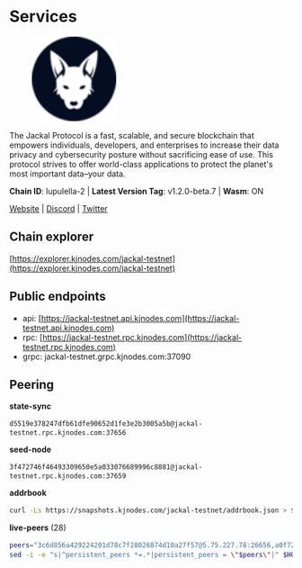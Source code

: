 # Services

<figure><img src="https://raw.githubusercontent.com/kj89/cosmos-images/main/logos/jackal.png" width="150" alt=""><figcaption></figcaption></figure>

The Jackal Protocol is a fast, scalable, and secure blockchain that empowers  individuals, developers, and enterprises to increase their data privacy and  cybersecurity posture without sacrificing ease of use. This protocol strives  to offer world-class applications to protect the planet's most important data–your data.

**Chain ID**: lupulella-2 | **Latest Version Tag**: v1.2.0-beta.7 | **Wasm**: ON

[Website](https://jackalprotocol.com) | [Discord](https://discord.com/invite/5GKym3p6rj) | [Twitter](https://twitter.com/Jackal_Protocol)




## Chain explorer
[https://explorer.kjnodes.com/jackal-testnet](https://explorer.kjnodes.com/jackal-testnet)

## Public endpoints

* api: [https://jackal-testnet.api.kjnodes.com](https://jackal-testnet.api.kjnodes.com)
* rpc: [https://jackal-testnet.rpc.kjnodes.com](https://jackal-testnet.rpc.kjnodes.com)
* grpc: jackal-testnet.grpc.kjnodes.com:37090

## Peering

**state-sync**

```text
d5519e378247dfb61dfe90652d1fe3e2b3005a5b@jackal-testnet.rpc.kjnodes.com:37656
```

**seed-node**

```text
3f472746f46493309650e5a033076689996c8881@jackal-testnet.rpc.kjnodes.com:37659
```

**addrbook**
```bash
curl -Ls https://snapshots.kjnodes.com/jackal-testnet/addrbook.json > $HOME/.canine/config/addrbook.json
```

**live-peers** (28)
```bash
peers="3c6d856a429224201d78c7f28026874d10a27f57@5.75.227.78:26656,a0f726a3dffb45d9cbde0913701bd757fcd7e434@157.90.2.254:36656,34bb04a3e226493e5d142c74bf78d2ed2803ee9d@213.133.100.172:27464,451622fd913f6119a67f67e65f3ab82c3fbea529@78.107.253.133:32656,5eedbfbe64b942f4ab54db3842acf3bfab034c24@161.97.74.88:46656,84af58201840781a0a62449d1dcdb0ad0cf5bdb3@91.223.3.144:26356,6c6c7f370febd64447770da8aec0b9d359d61565@65.109.70.23:17556,e4e93ce4b050c9d821e15b69477f5da706121343@65.109.93.152:31656,0e3058446ee9b1ad449b5d3a60d5c4f92dd3785c@65.109.30.12:56656,4ea723e652f11433734ae2aa6f364ef0510d6636@16.163.74.176:26626,1b191fb9ef837dec648136097f94925a15dd85ab@213.170.135.20:26516,2ededbdbd98580e22ae8c3676e37b6e1fc1d987b@142.132.248.253:23656,d5519e378247dfb61dfe90652d1fe3e2b3005a5b@65.109.68.190:37656,80420ad774e622bda8e1dfa9b80da11eee7eed1f@144.126.140.252:29656,2cdaa56d0778b20be8430069eefeab2138190355@78.46.106.75:37656,11b91d243d43e761c96cfbf49f2f2bd06cce2df8@65.109.23.114:17556,9a2c091798681f89b11f8eea370bf9c6284437c5@167.86.115.183:26656,09d9127972ded9e22f9f11833ed7fcfa149cf1fa@65.109.92.240:19126,fd5b3021fe67406e63c1a3e3e89cb243bc0791c9@65.109.32.174:32656,f3e70d3de1974208af04dac6fabd657ab4abf0ff@65.108.75.107:24656,b549c1092e37db22576e31f19cbec4b1b3b36503@116.202.227.117:37656,712dd67b7abe08577d394e90a4930492c8f7d2ee@65.108.124.219:41656,d3677c7a3f9ef42d5ba213ae84c4c5749f4ee787@44.204.38.21:26656,0394449cab5a29f24dd4f37683d3b7622f27c0fc@65.108.206.118:61156,344d9c933f936f79f3d62eff5cd0b82775a79dac@162.19.239.230:26656,5c2a752c9b1952dbed075c56c600c3a79b58c395@195.3.220.57:26906,ff5171d91cb033670238998dc84bdf69468bb053@51.89.232.234:27686,8a11570dbaa0f4d98ca2ef0ad117e9c1154d81b9@65.108.230.113:19126"
sed -i -e "s|^persistent_peers *=.*|persistent_peers = \"$peers\"|" $HOME/.canine/config/config.toml
```

